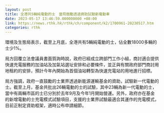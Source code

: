```yaml
---
layout: post
title: 全港共5輛純電動的士　當局鼓勵透過資助試驗新電動車
date: 2023-05-17 13:46:59.000000000 +08:00
link: https://news.rthk.hk/rthk/ch/component/k2/1700961-20230517.htm
categories: rthk
---
```


環境及生態局表示，截至上月底，全港共有5輛純電動的士，佔全數18000多輛的士少1%。

局方回覆立法會議員書面質詢時說，政府已經成立跨部門工作小組，商討適合提供快速充電服務的加油站及加氣站選址安排和必要條件，並正與有關政府部門商討用地租約的安排，預計今年內開始為首個油站轉型為快速充電站的用地進行招標。

局方強調，政府一直鼓勵的士業界透過新能源運輸基金的資助，試驗新一代電動的士。截至上月，基金共批出26輛電動的士的試驗，其中23輛為新一代電動的士，當中有兩輛市區的士已分別於去年9月及今年1月開始營運。另外，政府亦在基金的新增電動的士充電模式試驗項目，支援的士業界試驗最適合其運作的充電模式，目前正制定資助框架，適時公布申請細節。
